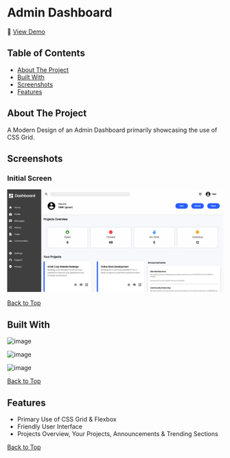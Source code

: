 # Admin Dashboard

🔗 [View Demo](https://eternum101.github.io/admin-dashboard/)

## Table of Contents
- [About The Project](#about-the-project)
- [Built With](#built-with)
- [Screenshots](#screenshots)
- [Features](#features)

## About The Project
A Modern Design of an Admin Dashboard primarily showcasing the use of CSS Grid.

## Screenshots

### Initial Screen
![](screenshots/initial-screen-admin-dashboard.png)

[Back to Top](#admin-dashboard)

## Built With
![image](https://img.shields.io/badge/HTML5-E34F26?style=for-the-badge&logo=html5&logoColor=white)

![image](https://img.shields.io/badge/CSS3-1572B6?style=for-the-badge&logo=css3&logoColor=white)

![image](https://img.shields.io/badge/JavaScript-323330?style=for-the-badge&logo=javascript&logoColor=F7DF1E)

[Back to Top](#admin-dashboard)

## Features

- Primary Use of CSS Grid & Flexbox
- Friendly User Interface
- Projects Overview, Your Projects, Announcements & Trending Sections

[Back to Top](#admin-dashboard)



